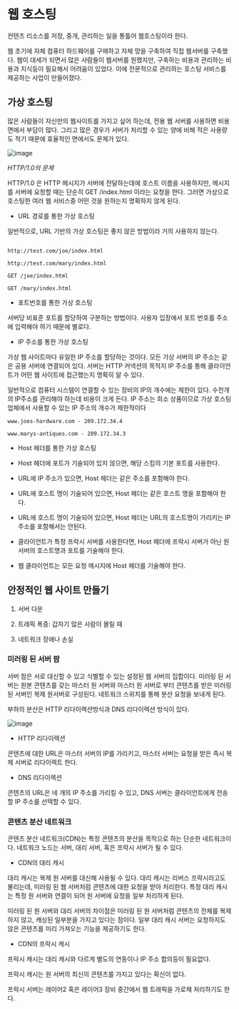 웹 호스팅
=

컨텐츠  리소스를 저장, 중개, 관리하는 일을 통틀어 웹호스팅이라 한다.


웹 초기에 자체 컴퓨터 하드웨어를 구매하고 자체 망을 구축하여 직접 웹서버를 구축했다. 웹이 대세가 되면서 많은 사람들이 웹서버를 원했지만, 구축하는 비용과 관리하는 비용과 지식등이 필요해서 어려움이 있었다. 이에 전문적으로 관리하는 호스팅 서비스를 제공하는 사업이 만들어졌다.

가상 호스팅 
-

많은 사람들이 자신만의 웹사이트를 가지고 싶어 하는데, 전용 웹 서버를 사용하면 비용면에서 부담이 많다. 그리고 많은 경우가 서버가 처리할 수 있는 양에 비해 적은 사용량도 적기 때문에 효율적인 면에서도 문제가 있다.

![image](https://user-images.githubusercontent.com/70934609/115156160-ec616100-a0bd-11eb-9127-ba72ae2a1b31.png)

*HTTP/1.0의 문제*

 HTTP/1.0 은 HTTP 메시지가 서버에 전달하는데에 호스트 이름을 사용하지만, 메시지를 서버에 요청할 때는 단순히 GET /index.html 이라는 요청을 한다. 그러면 가상으로 호스팅한 여러 웹 서비스중 어떤 것을 원하는지 명확하지 않게 된다.

- URL 경로를 통한 가상 호스팅

일반적으로, URL 기반의 가상 호스팅은 좋지 않은 방법이라 거의 사용하지 않는다.

```

http://test.com/joe/index.html

http://test.com/mary/index.html

GET /joe/index.html

GET /mary/index.html
```

- 포트번호를 통한 가상 호스팅

서버당 비표준 포트를 할당하여 구분하는 방법이다. 사용자 입장에서 포트 번호를 주소에 입력해야 하기 때문에 별로다.

- IP 주소를 통한 가상 호스팅

가상 웹 사이트마다 유일한 IP 주소를 할당하는 것이다. 모든 가상 서버의 IP 주소는 같은 공용 서버에 연결되어 있다. 서버는 HTTP 커넥션의 목적지 IP 주소를 통해 클라이언트가 어떤 웹 사이트에 접근했는지 명확히 알 수 있다.

일반적으로 컴퓨터 시스템이 연결할 수 있는 장비의 IP의 개수에는 제한이 있다. 수천개의 IP주소를 관리해야 하는데 비용이 크게 든다. IP 주소는 희소 상품이므로 가상 호스팅 업체에서 사용할 수 있는 IP 주소의 개수가 제한적이다

```
www.joes-hardware.com - 209.172.34.4

www.marys-antiques.com - 209.172.34.3
```

- Host 헤더를 통한 가상 호스팅

- Host 헤더에 포트가 기술되어 있지 않으면, 해당 스킴의 기본 포트를 사용한다.

- URL에 IP 주소가 있으면, Host 헤더는 같은 주소를 포함해야 한다.

- URL에 호스트 명이 기술되어 있으면, Host 헤더는 같은 호스트 명을 포함해야 한다.

- URL에 호스트 명이 기술되어 있으면, Host 헤더는 URL의 호스트명이 가리키는 IP 주소를 포함해서는 안된다.

- 클라이언트가 특정 프락시 서버를 사용한다면, Host 헤더에 프락시 서버가 아닌 원 서버의 호스트명과 포트를 기술해야 한다.

- 웹 클라이언트는 모든 요청 메시지에 Host 헤더를 기술해야 한다.


안정적인 웹 사이트 만들기
-
1. 서버 다운

2. 트래픽 폭증: 갑자기 많은 사람이 몰릴 때
3. 네트워크 장애나 손실

### 미러링 된 서버 팜

서버 팜은 서로 대신할 수 있고 식별할 수 있는 설정된 웹 서버의 집합이다. 미러링 된 서버는 원본 콘텐츠를 갖는 마스터 원 서버와 마스터 원 서버로 부터 콘텐츠를 받은 미러링 된 서버인 복제 원서버로 구성된다. 네트워크 스위치를 통해 분산 요청을 보내게 된다.

부하의 분산은 HTTP 리다이렉션방식과 DNS 리다이렉션 방식이 있다.

![image](https://user-images.githubusercontent.com/70934609/115156671-5a0e8c80-a0c0-11eb-9769-6c57737e4ae9.png)

- HTTP 리다이렉션

콘텐츠에 대한 URL은 마스터 서버의 IP를 가리키고, 마스터 서버는 요청을 받은 즉시 복제 서버로 리다이렉트 한다.

- DNS 리다이렉션

콘텐츠의 URL은 네 개의 IP 주소를 가리킬 수 있고, DNS 서버는 클라이언트에게 전송할 IP 주소를 선택할 수 있다.

### 콘텐츠 분산 네트워크

콘텐츠 분산 네트워크(CDN)는 특정 콘텐츠의 분산을 목적으로 하는 단순한 네트워크이다. 네트워크 노드는 서버, 대리 서버, 혹은 프락시 서버가 될 수 있다.

- CDN의 대리 캐시

대리 캐시는 복제 원 서버를 대신해 사용될 수 있다. 대리 캐시는 리버스 프락시라고도 불리는데, 미러링 된 웹 서버처럼 콘텐츠에 대한 요청을 받아 처리한다. 특정 대리 캐시는 특정 원 서버와 연결이 되어 원 서버에 요청을 일부 처리하게 된다.

미러링 된 원 서버와 대리 서버의 차이점은 미러링 된 원 서버처럼 콘텐츠의 전체를 복제하지 않고, 캐싱된 일부분을 가지고 있다는 점이다. 일부 대리 캐시 서버는 요청하지도 않은 콘텐츠를 미리 가져오는 기능을 제공하기도 한다.

- CDN의 프락시 캐시

프락시 캐시는 대리 캐시와 다르게 별도의 연동이나 IP 주소 합의등이 필요없다.

프락시 캐시는 원 서버의 최신의 콘텐츠를 가지고 있다는 확신이 없다.

프락시 서버는 레이어2 혹은 레이어3 장비 중간에서 웹 트래픽을 가로채 처리하기도 한다.